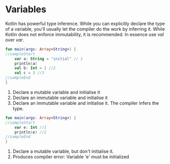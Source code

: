 # Variables

Kotlin has powerful type inference. While you can explicitly declare the type of a variable, you'll usually let the
compiler do the work by inferring it. While Kotlin does not enforce immutability, it is recommended. In essence use *val* over *var*.

<div class="language-kotlin" theme="idea">

```kotlin
fun main(args: Array<String>) {
//sampleStart
    var a: String = "initial" // 1
    println(a)
    val b: Int = 1 //2
    val c = 3 //3
//sampleEnd
}
```

</div>

1. Declare a mutable variable and initialise it
2. Declare an immutable variable and initialise it
3. Declare an immutable variable and initialise it. The compiler infers the type.

<div class="language-kotlin" theme="idea">

```kotlin
fun main(args: Array<String>) {
//sampleStart
    var e: Int //1
    println(e) //2
//sampleEnd
}
```

</div>

1. Declare a mutable variable, but don't initialise it.
2. Produces compiler error: Variable 'e' must be initialized

